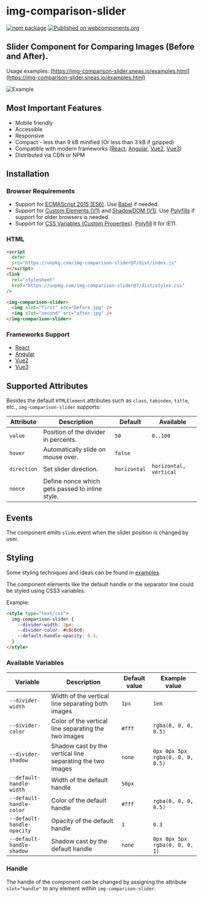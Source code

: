 # img-comparison-slider

[![npm package](https://img.shields.io/npm/v/img-comparison-slider.svg)](https://www.npmjs.com/package/img-comparison-slider)
[![Published on webcomponents.org](https://img.shields.io/badge/webcomponents.org-published-blue.svg)](https://www.webcomponents.org/element/img-comparison-slider)

## Slider Component for Comparing Images (Before and After).

Usage examples: [https://img-comparison-slider.sneas.io/examples.html](https://img-comparison-slider.sneas.io/examples.html)

![Example](docs/example.gif)

## Most Important Features

- Mobile friendly
- Accessible
- Responsive
- Compact - less than 9 kB minified (Or less than 3 kB if gzipped)
- Compatible with modern frameworks ([React](bindings/react/README.md),
  [Angular](docs/installation/angular.md),
  [Vue2](docs/installation/vue.md),
  [Vue3](bindings/vue/README.md))
- Distributed via CDN or NPM

<!--
```
<custom-element-demo>
  <template>
    <script defer src="https://unpkg.com/img-comparison-slider@7/dist/index.js"></script>
    <link
      rel="stylesheet"
      href="https://unpkg.com/img-comparison-slider@7/dist/styles.css"
    />

    <img-comparison-slider>
      <img slot="first" width="100%" src="https://img-comparison-slider.sneas.io/demo/images/before.webp">
      <img slot="second" width="100%" src="https://img-comparison-slider.sneas.io/demo/images/after.webp">
    </img-comparison-slider>
  </template>
</custom-element-demo>
```
-->

## Installation

### Browser Requirements

- Support for [ECMAScript 2015 (ES6)](https://caniuse.com/?search=es6). Use [Babel](https://babeljs.io/docs/en/babel-preset-env) if needed. 
- Support for [Custom Elements (V1)](https://caniuse.com/?search=custom%20elements%20v1) and [ShadowDOM (V1)](https://caniuse.com/?search=shadowdom%20v1). Use [Polyfills](https://www.webcomponents.org/polyfills) if support for older browsers is needed.
- Support for [CSS Variables (Custom Properties)](https://caniuse.com/?search=css%20custom%20properties). [Polyfill](https://github.com/nuxodin/ie11CustomProperties) it for IE11.

### HTML

```html
<script
  defer
  src="https://unpkg.com/img-comparison-slider@7/dist/index.js"
></script>
<link
  rel="stylesheet"
  href="https://unpkg.com/img-comparison-slider@7/dist/styles.css"
/>

<img-comparison-slider>
  <img slot="first" src="before.jpg" />
  <img slot="second" src="after.jpg" />
</img-comparison-slider>
```

### Frameworks Support

- [React](bindings/react/README.md)
- [Angular](docs/installation/angular.md)
- [Vue2](docs/installation/vue.md)
- [Vue3](bindings/vue/README.md)

## Supported Attributes

Besides the default `HTMLElement` attributes such as `class`, `tabindex`, `title`, etc., `img-comparison-slider` supports:

| Attribute   | Description                                     | Default      | Available              |
| ----------- | ----------------------------------------------- | ------------ | ---------------------- |
| `value`     | Position of the divider in percents.            | `50`         | `0..100`               |
| `hover`     | Automatically slide on mouse over.              | `false`      |                        |
| `direction` | Set slider direction.                           | `horizontal` | `horizontal, vertical` |
| `nonce`     | Define nonce which gets passed to inline style. |              |                        |

## Events

The component emits `slide` event when the slider position is changed by user.

## Styling

Some styling techniques and ideas can be found in [examples](https://img-comparison-slider.sneas.io/examples.html).

The component elements like the default handle or the separator line could be styled using CSS3 variables.

Example:

```html
<style type="text/css">
  img-comparison-slider {
    --divider-width: 2px;
    --divider-color: #c0c0c0;
    --default-handle-opacity: 0.3;
  }
</style>
```

### Available Variables

| Variable                   | Description                                                | Default value | Example value                    |
| -------------------------- | ---------------------------------------------------------- | ------------- | -------------------------------- |
| `--divider-width`          | Width of the vertical line separating both images          | `1px`         | `1em`                            |
| `--divider-color`          | Color of the vertical line separating the two images       | `#fff`        | `rgba(0, 0, 0, 0.5)`             |
| `--divider-shadow`         | Shadow cast by the vertical line separating the two images | `none`        | `0px 0px 5px rgba(0, 0, 0, 0.5)` |
| `--default-handle-width`   | Width of the default handle                                | `50px`        |                                  |
| `--default-handle-color`   | Color of the default handle                                | `#fff`        | `rgba(0, 0, 0, 0.5)`             |
| `--default-handle-opacity` | Opacity of the default handle                              | `1`           | `0.3`                            |
| `--default-handle-shadow`  | Shadow cast by the default handle                          | `none`        | `0px 0px 5px rgba(0, 0, 0, 1)`   |

### Handle

The handle of the component can be changed by assigning the attribute `slot="handle"` to any element within `img-comparison-slider`.
